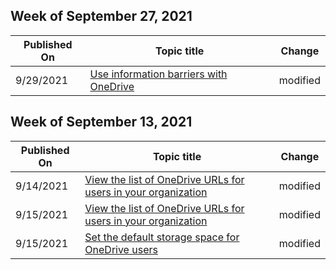 <!-- This file is generated automatically each week. Changes made to this file will be overwritten.-->



## Week of September 27, 2021


| Published On |Topic title | Change |
|------|------------|--------|
| 9/29/2021 | [Use information barriers with OneDrive](/OneDrive/information-barriers) | modified |


## Week of September 13, 2021


| Published On |Topic title | Change |
|------|------------|--------|
| 9/14/2021 | [View the list of OneDrive URLs for users in your organization](/OneDrive/list-onedrive-urls) | modified |
| 9/15/2021 | [View the list of OneDrive URLs for users in your organization](/OneDrive/list-onedrive-urls) | modified |
| 9/15/2021 | [Set the default storage space for OneDrive users](/OneDrive/set-default-storage-space) | modified |
